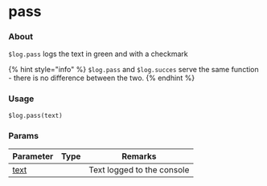 # pass

### About

`$log.pass` logs the text in green and with a checkmark

{% hint style="info" %}
`$log.pass` and `$log.succes` serve the same function - there is no difference between the two.
{% endhint %}

### Usage

`$log.pass(text)`

### Params

<table><thead><tr><th>Parameter</th><th data-type="select">Type</th><th>Remarks</th></tr></thead><tbody><tr><td><a href="params/text.md">text</a></td><td></td><td>Text logged to the console</td></tr></tbody></table>
